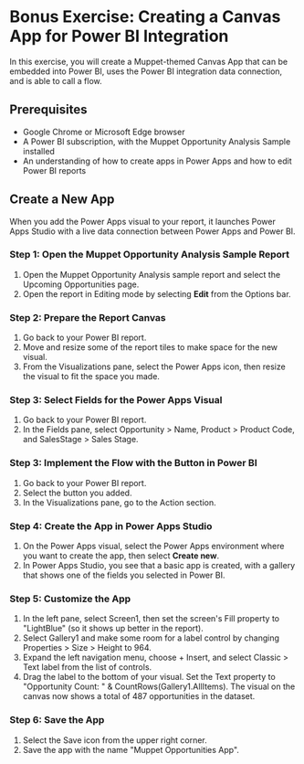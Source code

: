 # Bonus Exercise: Creating a Canvas App for Power BI Integration

In this exercise, you will create a Muppet-themed Canvas App that can be embedded into Power BI, uses the Power BI integration data connection, and is able to call a flow.

## Prerequisites

- Google Chrome or Microsoft Edge browser
- A Power BI subscription, with the Muppet Opportunity Analysis Sample installed
- An understanding of how to create apps in Power Apps and how to edit Power BI reports

## Create a New App

When you add the Power Apps visual to your report, it launches Power Apps Studio with a live data connection between Power Apps and Power BI.

### Step 1: Open the Muppet Opportunity Analysis Sample Report
1. Open the Muppet Opportunity Analysis sample report and select the Upcoming Opportunities page.
2. Open the report in Editing mode by selecting **Edit** from the Options bar.

### Step 2: Prepare the Report Canvas

1. Go back to your Power BI report.
2. Move and resize some of the report tiles to make space for the new visual.
3. From the Visualizations pane, select the Power Apps icon, then resize the visual to fit the space you made.

### Step 3: Select Fields for the Power Apps Visual

1. Go back to your Power BI report.
2. In the Fields pane, select Opportunity > Name, Product > Product Code, and SalesStage > Sales Stage.

### Step 3: Implement the Flow with the Button in Power BI

1. Go back to your Power BI report.
2. Select the button you added.
3. In the Visualizations pane, go to the Action section.

### Step 4: Create the App in Power Apps Studio

1. On the Power Apps visual, select the Power Apps environment where you want to create the app, then select **Create new**.
2. In Power Apps Studio, you see that a basic app is created, with a gallery that shows one of the fields you selected in Power BI.

### Step 5: Customize the App

1. In the left pane, select Screen1, then set the screen's Fill property to "LightBlue" (so it shows up better in the report).
2. Select Gallery1 and make some room for a label control by changing Properties > Size > Height to 964.
3. Expand the left navigation menu, choose + Insert, and select Classic > Text label from the list of controls.
4. Drag the label to the bottom of your visual. Set the Text property to "Opportunity Count: " & CountRows(Gallery1.AllItems). The visual on the canvas now shows a total of 487 opportunities in the dataset.

### Step 6: Save the App

1. Select the Save icon from the upper right corner.
2. Save the app with the name "Muppet Opportunities App".
